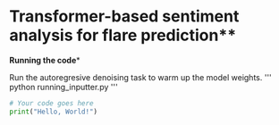 # Transformer-based sentiment analysis for flare prediction**

**Running the code***

Run the autoregresive denoising task to warm up the model weights. 
'''
python running_inputter.py
'''


```python
# Your code goes here
print("Hello, World!")
```

